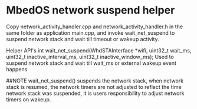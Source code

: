 # MbedOS network suspend helper 

Copy network_activity_handler.cpp and network_activity_handler.h in the
same folder as application main.cpp, and invoke wait_net_suspend to suspend network
stack and wait till timeout or wakeup activity.

Helper API's
 int wait_net_suspend(WhdSTAInterface *wifi, uint32_t wait_ms,
        uint32_t inactive_interval_ms, uint32_t inactive_window_ms);
 Used to suspend network stack and wait till wait_ms or external wakeup event happens

##NOTE
wait_net_suspend() suspends the network stack, when network stack is resumed, the
network timers are not adjusted to reflect the time network stack was suspended,
it is users responsibility to adjust network timers on wakeup.


